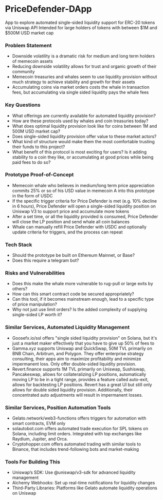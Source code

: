 # PriceDefender-DApp
App to explore automated single-sided liquidity support for ERC-20 tokens via Uniswap API
Intended for large holders of tokens with between $1M and $500M USD market cap

### Problem Statement
- Downside volatility is a dramatic risk for medium and long term holders of memecoin assets
- Reducing downside volatility allows for trust and organic growth of their community
- Memecoin treasuries and whales seem to use liquidity provision without much strategy to achieve stability and growth for their assets
- Accumulating coins via market orders costs the whale in transaction fees, but accumulating via single sided liquidity pays the whale fees

### Key Questions
- What offerings are currently available for automated liquidity provision?
- How are these protocols used by whales and coin treasuries today?
- What does optimal liquidity provision look like for coins between 1M and 500M USD market cap?
- Does single-sided liquidity provision offer value to these market actors?
- What kind of structure would make them the most comfortable trusting their funds to this project?
- What benefit of this protocol is most exciting for users? Is it adding stability to a coin they like, or accumulating at good prices while being paid fees to do so?

### Prototype Proof-of-Concept
- Memecoin whale who believes in medium/long term price appreciation commits 25% or so of his USD value in memecoin A into this prototype in the form of USDC
- If the specific trigger criteria for Price Defender is met (e.g. 10% decline in 6 hours), Price Defender will open a single-sided liquidity position on Uniswap V3 to support price and accumulate more tokens
- After a set time, or all the liquidity provided is consumed, Price Defender will close the LP position and send whale all coin balances
- Whale can manually refill Price Defender with USDC and optionally update criteria for triggers, and the process can repeat

### Tech Stack
- Should the prototype be built on Ethereum Mainnet, or Base?
- Does this require a telegram bot?

### Risks and Vulnerabilities
- Does this make the whale more vulnerable to rug-pull or large exits by others?
- How can this smart contract code be secured appropriately?
- Can this tool, if it becomes mainstream enough, lead to a specific type of price manipulation?
- Why not just use limit orders? Is the added complexity of supplying single-sided LP worth it?

### Similar Services, Automated Liquidity Management
- Goosefx.io/ssl offers "single sided liquidity provision" on Solana, but it's just a market maker effectively that you have to give up 50% of fees to
- Gamma.xyz supports Uniswap and QuickSwap, 50M TVL primarliy on BNB Chain, Arbitrum, and Polygon. They offer enterprise strategy consulting, their apps aim to maximize profitability and minimize impermanent loss. Only offer double-sided liquidity provision.
- Revert.finance supports 1M TVL primarily on Uniswap, Sushiswap, Pancakeswap, allows for collateralizing LP positions, automatically moving LP to be in a tight range, provides a feature called auto-exit, allows for backtesting LP positions. Revert has a great UI but still only allows for double sided liquidity provision. Additionally, their concentrated auto adjustments will result in impermanent losses.

### Similar Services, Position Automation Tools
- Gelato.network/web3-functions offers triggers for automation with smart contracts, EVM only
- solautobot.com offers automated trade execution for SPL tokens on Solana, including limit orders. Integrated with top exchanges like Raydium, Jupiter, and Orca.
- Cryptohopper.com offers automated trading with similar tools to Binance, that includes trend-following bots and market-making

### Tools For Building This
- Uniswap’s SDK: Use @uniswap/v3-sdk for advanced liquidity management
- Alchemy Webhooks: Set up real-time notifications for liquidity changes
- Third-Party Libraries: Platforms like Gelato automate liquidity operations on Uniswap
